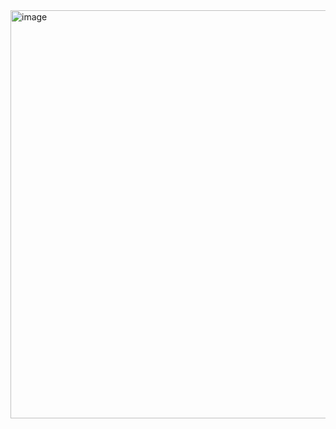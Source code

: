 <img width="1862" height="653" alt="image" src="https://github.com/user-attachments/assets/ddd7c3f4-8797-4ed8-8632-29d7a9b0de64" />
